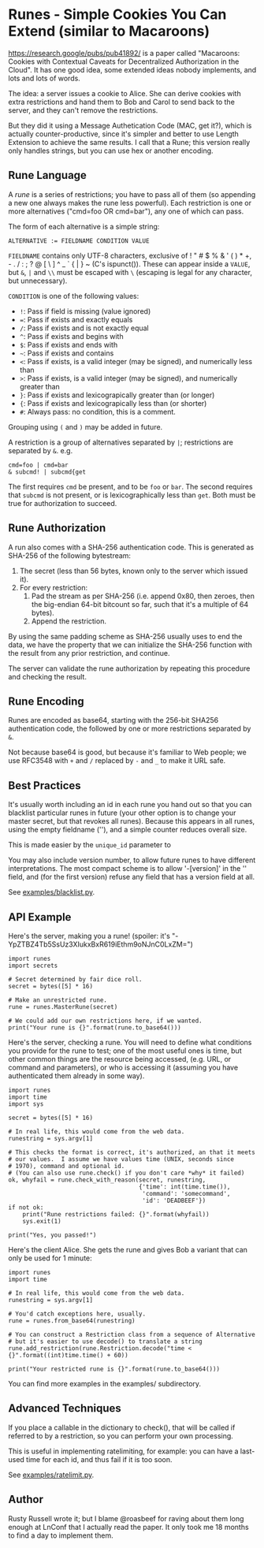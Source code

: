 # Runes - Simple Cookies You Can Extend (similar to Macaroons)

https://research.google/pubs/pub41892/ is a paper called "Macaroons:
Cookies with Contextual Caveats for Decentralized Authorization in the
Cloud".  It has one good idea, some extended ideas nobody implements,
and lots and lots of words.

The idea: a server issues a cookie to Alice.  She can derive cookies
with extra restrictions and hand them to Bob and Carol to send back to
the server, and they can't remove the restrictions.

But they did it using a Message Authetication Code (MAC, get it?),
which is actually counter-productive, since it's simpler and better to
use Length Extension to achieve the same results.  I call that a Rune;
this version really only handles strings, but you can use hex or another
encoding.

## Rune Language

A *rune* is a series of restrictions; you have to pass all of them (so
appending a new one always makes the rune less powerful).  Each
restriction is one or more alternatives ("cmd=foo OR cmd=bar"), any
one of which can pass.

The form of each alternative is a simple string:

    ALTERNATIVE := FIELDNAME CONDITION VALUE

`FIELDNAME` contains only UTF-8 characters, exclusive of
! " # $ % & ' ( ) * +, - . / : ;  ? @ [ \ ] ^ _ \` { | } ~ (C's ispunct()).
These can appear inside a `VALUE`, but `&`, `|` and `\\` must be escaped with `\` (escaping is legal for any character, but unnecessary).


`CONDITION` is one of the following values:
* `!`: Pass if field is missing (value ignored)
* `=`: Pass if exists and exactly equals
* `/`: Pass if exists and is not exactly equal
* `^`: Pass if exists and begins with
* `$`: Pass if exists and ends with
* `~`: Pass if exists and contains
* `<`: Pass if exists, is a valid integer (may be signed), and numerically less than
* `>`: Pass if exists, is a valid integer (may be signed), and numerically greater than
* `}`: Pass if exists and lexicograpically greater than (or longer)
* `{`: Pass if exists and lexicograpically less than (or shorter)
* `#`: Always pass: no condition, this is a comment.

Grouping using `(` and `)` may be added in future.

A restriction is a group of alternatives separated by `|`; restrictions
are separated by `&`.
e.g.

    cmd=foo | cmd=bar
	& subcmd! | subcmd{get

The first requires `cmd` be present, and to be `foo` or `bar`.  The second
requires that `subcmd` is not present, or is lexicographically less than `get`.
Both must be true for authorization to succeed.


## Rune Authorization

A run also comes with a SHA-256 authentication code.  This is
generated as SHA-256 of the following bytestream:

1. The secret (less than 56 bytes, known only to the server which issued it).
2. For every restriction:
   1. Pad the stream as per SHA-256 (i.e. append 0x80, then zeroes, then
      the big-endian 64-bit bitcount so far, such that it's a multiple of 64
      bytes).
   2. Append the restriction.

By using the same padding scheme as SHA-256 usually uses to end the
data, we have the property that we can initialize the SHA-256 function
with the result from any prior restriction, and continue.

The server can validate the rune authorization by repeating this
procedure and checking the result.


## Rune Encoding

Runes are encoded as base64, starting with the 256-bit SHA256
authentication code, the followed by one or more restrictions
separated by `&`.

Not because base64 is good, but because it's familiar to Web people;
we use RFC3548 with `+` and `/` replaced by `-` and `_` to make
it URL safe.


## Best Practices

It's usually worth including an id in each rune you hand out so that
you can blacklist particular runes in future (your other option is to
change your master secret, but that revokes all runes).  Because this
appears in all runes, using the empty fieldname (''), and a simple
counter reduces overall size.

This is made easier by the `unique_id` parameter to 

You may also include version number, to allow future runes to have
different interpretations.  The most compact scheme is to allow
'-[version]' in the '' field, and (for the first version) refuse any
field that has a version field at all.

See [examples/blacklist.py](examples/blacklist.py).


## API Example

Here's the server, making you a rune! (spoiler: it's
"-YpZTBZ4Tb5SsUz3XIukxBxR619iEthm9oNJnC0LxZM=")

```
import runes
import secrets

# Secret determined by fair dice roll.
secret = bytes([5] * 16)

# Make an unrestricted rune.
rune = runes.MasterRune(secret)

# We could add our own restrictions here, if we wanted.
print("Your rune is {}".format(rune.to_base64()))
```

Here's the server, checking a rune.  You will need to define what
conditions you provide for the rune to test; one of the most useful
ones is time, but other common things are the resource being accessed,
(e.g. URL, or command and parameters), or who is accessing it (assuming
you have authenticated them already in some way).

```
import runes
import time
import sys

secret = bytes([5] * 16)

# In real life, this would come from the web data.
runestring = sys.argv[1]

# This checks the format is correct, it's authorized, an that it meets
# our values.  I assume we have values time (UNIX, seconds since
# 1970), command and optional id.
# (You can also use rune.check() if you don't care *why* it failed)
ok, whyfail = rune.check_with_reason(secret, runestring,
                                     {'time': int(time.time()),
                                      'command': 'somecommand',
                                      'id': 'DEADBEEF'})
if not ok:
    print("Rune restrictions failed: {}".format(whyfail))
    sys.exit(1)

print("Yes, you passed!")
```


Here's the client Alice.  She gets the rune and gives Bob a variant
that can only be used for 1 minute:

```
import runes
import time

# In real life, this would come from the web data.
runestring = sys.argv[1]

# You'd catch exceptions here, usually.
rune = runes.from_base64(runestring)

# You can construct a Restriction class from a sequence of Alternative
# but it's easier to use decode() to translate a string
rune.add_restriction(rune.Restriction.decode("time < {}".format((int)time.time() + 60))

print("Your restricted rune is {}".format(rune.to_base64()))
```

You can find more examples in the examples/ subdirectory.


## Advanced Techniques

If you place a callable in the dictionary to check(), that will be
called if referred to by a restriction, so you can perform your own
processing.

This is useful in implementing ratelimiting, for example: you can have
a last-used time for each id, and thus fail if it is too soon.

See [examples/ratelimit.py](examples/ratelimit.py).


## Author

Rusty Russell wrote it; but I blame @roasbeef for raving about them
long enough at LnConf that I actually read the paper.  It only took me
18 months to find a day to implement them.
